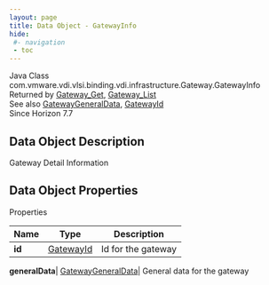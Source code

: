 ```yaml
---
layout: page
title: Data Object - GatewayInfo
hide:
 #- navigation
 - toc
---
```






Java Class
    com.vmware.vdi.vlsi.binding.vdi.infrastructure.Gateway.GatewayInfo  
Returned by
     [Gateway_Get](vdi.infrastructure.Gateway.md#get), [Gateway_List](vdi.infrastructure.Gateway.md#list)  
See also
     [GatewayGeneralData](vdi.infrastructure.Gateway.GeneralData.md), [GatewayId](vdi.entity.GatewayId.md)  
Since 
    Horizon 7.7

## Data Object Description 

Gateway Detail Information 

## Data Object Properties

Properties

Name |  Type |  Description   
---|---|---  
**id**| [GatewayId](vdi.entity.GatewayId.md)|  Id for the gateway   
  
**generalData**| [GatewayGeneralData](vdi.infrastructure.Gateway.GeneralData.md)|  General data for the gateway   
  
  
  
 
  
  


